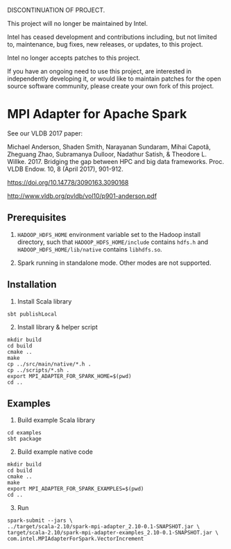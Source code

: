 DISCONTINUATION OF PROJECT.

This project will no longer be maintained by Intel.

Intel has ceased development and contributions including, but not limited to, maintenance, bug fixes, new releases, or updates, to this project. 

Intel no longer accepts patches to this project.

If you have an ongoing need to use this project, are interested in independently developing it, or would like to maintain patches for the open source software community, please create your own fork of this project. 
# MPI Adapter for Apache Spark

See our VLDB 2017 paper:

Michael Anderson, Shaden Smith, Narayanan Sundaram, Mihai Capotă, Zheguang Zhao, Subramanya Dulloor, Nadathur Satish, & Theodore L. Willke. 2017. Bridging the gap between HPC and big data frameworks. Proc. VLDB Endow. 10, 8 (April 2017), 901-912.

https://doi.org/10.14778/3090163.3090168

http://www.vldb.org/pvldb/vol10/p901-anderson.pdf

## Prerequisites

1. `HADOOP_HDFS_HOME` environment variable set to the Hadoop install directory,
   such that `HADOOP_HDFS_HOME/include` contains `hdfs.h` and
   `HADOOP_HDFS_HOME/lib/native` contains `libhdfs.so`.

2. Spark running in standalone mode. Other modes are not supported.

## Installation

1. Install Scala library

```
sbt publishLocal
```

2. Install library & helper script

```
mkdir build
cd build
cmake ..
make
cp ../src/main/native/*.h .
cp ../scripts/*.sh .
export MPI_ADAPTER_FOR_SPARK_HOME=$(pwd)
cd ..
```

## Examples

1. Build example Scala library

```
cd examples
sbt package
```

2. Build example native code

```
mkdir build
cd build
cmake ..
make
export MPI_ADAPTER_FOR_SPARK_EXAMPLES=$(pwd)
cd ..
```

3. Run

```
spark-submit --jars \
../target/scala-2.10/spark-mpi-adapter_2.10-0.1-SNAPSHOT.jar \
target/scala-2.10/spark-mpi-adapter-examples_2.10-0.1-SNAPSHOT.jar \
com.intel.MPIAdapterForSpark.VectorIncrement
```
